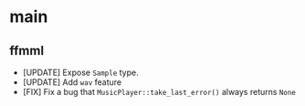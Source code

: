 main
====

ffmml
-----

- [UPDATE] Expose `Sample` type.
- [UPDATE] Add `wav` feature
- [FIX] Fix a bug that `MusicPlayer::take_last_error()` always returns `None`
